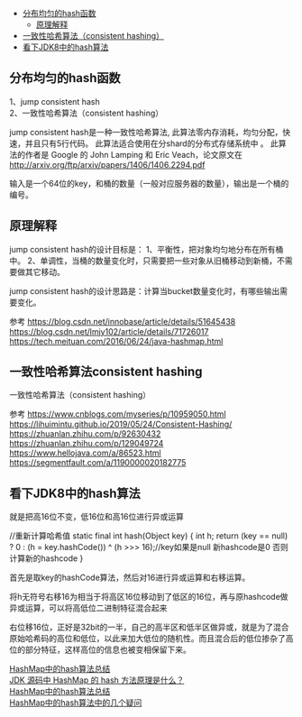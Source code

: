 - [分布均匀的hash函数](#分布均匀的hash函数)
    - [原理解释](#原理解释)
- [一致性哈希算法（consistent hashing）](#一致性哈希算法consistent-hashing)
- [看下JDK8中的hash算法](#看下JDK8中的hash算法)

## 分布均匀的hash函数
1、jump consistent hash  
2、一致性哈希算法（consistent hashing）

jump consistent hash是一种一致性哈希算法, 此算法零内存消耗，均匀分配，快速，并且只有5行代码。
此算法适合使用在分shard的分布式存储系统中 。
此算法的作者是 Google 的 John Lamping 和 Eric Veach，论文原文在 http://arxiv.org/ftp/arxiv/papers/1406/1406.2294.pdf

输入是一个64位的key，和桶的数量（一般对应服务器的数量），输出是一个桶的编号。



## 原理解释

jump consistent hash的设计目标是：
1、平衡性，把对象均匀地分布在所有桶中。
2、单调性，当桶的数量变化时，只需要把一些对象从旧桶移动到新桶，不需要做其它移动。

jump consistent hash的设计思路是：计算当bucket数量变化时，有哪些输出需要变化。




参考
https://blog.csdn.net/innobase/article/details/51645438
https://blog.csdn.net/lmjy102/article/details/71726017
https://tech.meituan.com/2016/06/24/java-hashmap.html




## 一致性哈希算法consistent hashing
一致性哈希算法（consistent hashing）



参考
https://www.cnblogs.com/myseries/p/10959050.html
https://lihuimintu.github.io/2019/05/24/Consistent-Hashing/
https://zhuanlan.zhihu.com/p/92630432
https://zhuanlan.zhihu.com/p/129049724
https://www.hellojava.com/a/86523.html
https://segmentfault.com/a/1190000020182775






## 看下JDK8中的hash算法

就是把高16位不变，低16位和高16位进行异或运算

//重新计算哈希值
static final int hash(Object key) {
    int h;
    return (key == null) ? 0 : (h = key.hashCode()) ^ (h >>> 16);//key如果是null 新hashcode是0 否则 计算新的hashcode
}


首先是取key的hashCode算法，然后对16进行异或运算和右移运算。

将h无符号右移16为相当于将高区16位移动到了低区的16位，再与原hashcode做异或运算，可以将高低位二进制特征混合起来

右位移16位，正好是32bit的一半，自己的高半区和低半区做异或，就是为了混合原始哈希码的高位和低位，以此来加大低位的随机性。而且混合后的低位掺杂了高位的部分特征，这样高位的信息也被变相保留下来。


[HashMap中的hash算法总结](https://www.cnblogs.com/wang-meng/p/9b6c35c4b2ef7e5b398db9211733292d.html)  
[JDK 源码中 HashMap 的 hash 方法原理是什么？](https://www.zhihu.com/question/20733617)  
[HashMap中的hash算法总结](https://blog.csdn.net/a314774167/article/details/100110216)  
[HashMap中的hash算法中的几个疑问](https://www.cnblogs.com/zxporz/p/11204233.html)  


